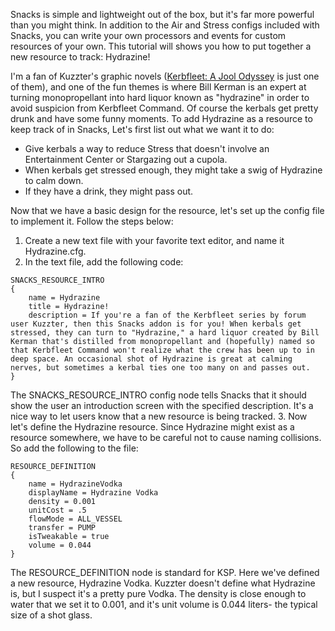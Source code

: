 Snacks is simple and lightweight out of the box, but it's far more powerful than you might think. In addition to the Air and Stress configs included with Snacks, you can write your own processors and events for custom resources of your own. This tutorial will shows you how to put together a new resource to track: Hydrazine!

I'm a fan of Kuzzter's graphic novels ([Kerbfleet: A Jool Odyssey](https://forum.kerbalspaceprogram.com/index.php?/topic/126293-kerbfleet-a-jool-odyssey-chapter-20-pg-23-shee-oot-indeed-or-is-it-shee-ot/) is just one of them), and one of the fun themes is where Bill Kerman is an expert at turning monopropellant into hard liquor known as "hydrazine" in order to avoid suspicion from Kerbfleet Command. Of course the kerbals get pretty drunk and have some funny moments. To add Hydrazine as a resource to keep track of in Snacks, Let's first list out what we want it to do:

* Give kerbals a way to reduce Stress that doesn't involve an Entertainment Center or Stargazing out a cupola.
* When kerbals get stressed enough, they might take a swig of Hydrazine to calm down.
* If they have a drink, they might pass out.

Now that we have a basic design for the resource, let's set up the config file to implement it. Follow the steps below:

1. Create a new text file with your favorite text editor, and name it Hydrazine.cfg.
2. In the text file, add the following code:
```
SNACKS_RESOURCE_INTRO
{
	name = Hydrazine
	title = Hydrazine!
	description = If you're a fan of the Kerbfleet series by forum user Kuzzter, then this Snacks addon is for you! When kerbals get stressed, they can turn to "Hydrazine," a hard liquor created by Bill Kerman that's distilled from monopropellant and (hopefully) named so that Kerbfleet Command won't realize what the crew has been up to in deep space. An occasional shot of Hydrazine is great at calming nerves, but sometimes a kerbal ties one too many on and passes out.
}
```
The SNACKS_RESOURCE_INTRO config node tells Snacks that it should show the user an introduction screen with the specified description. It's a nice way to let users know that a new resource is being tracked.
3. Now let's define the Hydrazine resource. Since Hydrazine might exist as a resource somewhere, we have to be careful not to cause naming collisions. So add the following to the file:
```
RESOURCE_DEFINITION
{
	name = HydrazineVodka
	displayName = Hydrazine Vodka
	density = 0.001
	unitCost = .5
	flowMode = ALL_VESSEL
	transfer = PUMP
	isTweakable = true
	volume = 0.044
}
```
The RESOURCE_DEFINITION node is standard for KSP. Here we've defined a new resource, Hydrazine Vodka. Kuzzter doesn't define what Hydrazine is, but I suspect it's a pretty pure Vodka. The density is close enough to water that we set it to 0.001, and it's unit volume is 0.044 liters- the typical size of a shot glass.